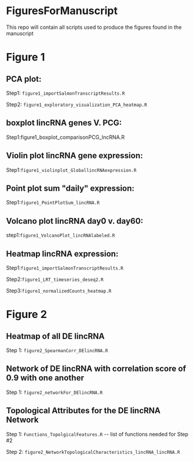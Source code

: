 
# FiguresForManuscript

This repo will contain all scripts used to produce the figures found in the manuscript

# Figure 1

## PCA plot: 
Step1: `figure1_importSalmonTranscriptResults.R` 

Step2: `figure1_exploratory_visualization_PCA_heatmap.R`

## boxplot lincRNA genes V. PCG:
Step1:figure1_boxplot_comparisonPCG_lncRNA.R

## Violin plot lincRNA gene expression:
Step1:`figure1_violinplot_GloballincRNAexpression.R`

## Point plot sum "daily" expression:
Step1:`figure1_PointPlotSum_lincRNA.R`

## Volcano plot lincRNA day0 v. day60:
step1:`figure1_VolcanoPlot_lincRNAlabeled.R`

## Heatmap lincRNA expression:
Step1:`figure1_importSalmonTranscriptResults.R` 

Step2:`figure1_LRT_timeseries_deseq2.R`

Step3:`figure1_normalizedCounts_heatmap.R`

# Figure 2

## Heatmap of all DE lincRNA
Step 1: `figure2_SpearmanCorr_DElincRNA.R`

## Network of DE lincRNA with correlation score of 0.9 with one another 
Step 1: `figure2_networkFor_DElincRNA.R`

## Topological Attributes for the DE lincRNA Network 
Step 1: `Functions_TopolgicalFeatures.R` -- list of functions needed for Step #2

Step 2: `figure2_NetworkTopologicalCharacteristics_lincRNA_lincRNA.R`
